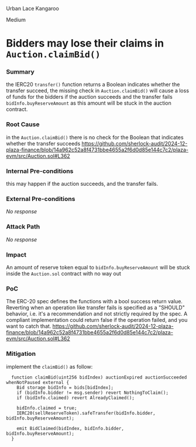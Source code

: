 Urban Lace Kangaroo

Medium

# Bidders may lose their claims in `Auction.claimBid()`

### Summary

the IERC20 `transfer()` function returns a Boolean indicates whether the transfer succeed,
the missing check in `Auction.claimBid()` will cause a loss of funds for the bidders if the auction succeeds and the transfer fails
`bidInfo.buyReserveAmount` as this amount will be stuck in the auction contract.

### Root Cause

in the `Auction.claimBid()`  there is no check for the Boolean that indicates whether the transfer succeeds
https://github.com/sherlock-audit/2024-12-plaza-finance/blob/14a962c52a8f4731bbe4655a2f6d0d85e144c7c2/plaza-evm/src/Auction.sol#L362

### Internal Pre-conditions

this may happen if the auction succeeds, and the transfer fails.

### External Pre-conditions

_No response_

### Attack Path

_No response_

### Impact

An amount of reserve token equal to `bidInfo.buyReserveAmount` will be stuck inside the `Auction.sol` contract with no way out

### PoC

The ERC-20 spec defines the functions with a bool success return value. Reverting when an operation like transfer fails is specified as a "SHOULD" behavior, i.e. it's a recommendation and not strictly required by the spec. A compliant implementation could return false if the operation failed, and you want to catch that.
https://github.com/sherlock-audit/2024-12-plaza-finance/blob/14a962c52a8f4731bbe4655a2f6d0d85e144c7c2/plaza-evm/src/Auction.sol#L362

### Mitigation

implement the `claimBid()` as follow:
```solidity
  function claimBid(uint256 bidIndex) auctionExpired auctionSucceeded whenNotPaused external {
    Bid storage bidInfo = bids[bidIndex];
    if (bidInfo.bidder != msg.sender) revert NothingToClaim();
    if (bidInfo.claimed) revert AlreadyClaimed();

    bidInfo.claimed = true;
    IERC20(sellReserveToken).safeTransfer(bidInfo.bidder, bidInfo.buyReserveAmount);

    emit BidClaimed(bidIndex, bidInfo.bidder, bidInfo.buyReserveAmount);
  }
```